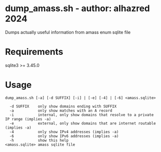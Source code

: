 # dump_amass.sh - author: alhazred 2024

Dumps actually useful information from amass enum sqlite file

# Requirements

sqlite3 >= 3.45.0

# Usage

```
dump_amass.sh [-a] [-d SUFFIX] [-i] | [-e] [-4] | [-6] <amass.sqlite>

  -d SUFFIX    only show domains ending with SUFFIX
  -a           only show matches with an A record
  -i           internal, only show domains that resolve to a private IP range (implies -a)
  -e           external, only show domains that are internet routable (implies -a)
  -4           only show IPv4 addresses (implies -a)
  -6           only show IPv6 addresses (implies -a)
  -h           show this help
<amass.sqlite> amass sqlite file
```



